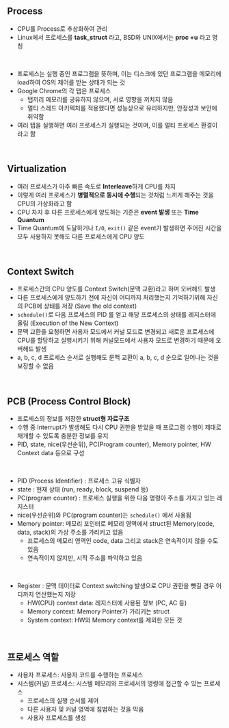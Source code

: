 ## Process

- CPU를 Process로 추상화하여 관리
- Linux에서 프로세스를 **task_struct** 라고, BSD와 UNIX에서는 **proc +u** 라고 명칭
<br>

- 프로세스는 실행 중인 프로그램을 뜻하며, 이는 디스크에 있던 프로그램을 메모리에 load하여 OS의 제어를 받는 상태가 되는 것
- Google Chrome의 각 탭은 프로세스
  - 탭끼리 메모리를 공유하지 않으며, 서로 영향을 끼치지 않음
  - 멀티 스레드 아키텍처를 적용했다면 성능상으로 유리하지만, 안정성과 보안에 취약함
- 여러 탭을 실행하면 여러 프로세스가 실행되는 것이며, 이를 멀티 프로세스 환경이라고 함

<br>

## Virtualization

- 여러 프로세스가 아주 빠른 속도로 **Interleave**하게 CPU를 차지
- 이렇게 여러 프로세스가 **병렬적으로 동시에 수행**되는 것처럼 느끼게 해주는 것을 CPU의 가상화라고 함
- CPU 차지 후 다른 프로세스에게 양도하는 기준은 **event 발생** 또는 **Time Quantum**
- Time Quantum에 도달하거나 ```I/O```, ```exit()``` 같은 event가 발생하면 주어진 시간을 모두 사용하지 못해도 다른 프로세스에게 CPU 양도

<br>

## Context Switch

- 프로세스간의 CPU 양도를 Context Switch(문맥 교환)라고 하며 오버헤드 발생
- 다른 프로세스에게 양도하기 전에 자신이 어디까지 처리했는지 기억하기위해 자신의 PCB에 상태를 저장 (Save the old context)
- ```schedule()```로 다음 프로세스의 PID 를 얻고 해당 프로세스의 상태를 레지스터에 올림 (Execution of the New Context)
- 문맥 교환을 요청하면 사용자 모드에서 커널 모드로 변경되고 새로운 프로세스에 CPU를 할당하고 실행시키기 위해 커널모드에서 사용자 모드로 변경하기 때문에 오버헤드 발생
- a, b, c, d 프로세스 순서로 실행해도 문맥 교환이 a, b, c, d 순으로 일어나는 것을 보장할 수 없음

<br>

## PCB (Process Control Block)

- 프로세스의 정보를 저장한 **struct형 자료구조**
- 수행 중 Interrupt가 발생해도 다시 CPU 권한을 받았을 때 프로그램 수행이 제대로 재개할 수 있도록 충분한 정보를 유지
- PID, state, nice(우선순위), PC(Program counter), Memory pointer, HW Context data 등으로 구성
<br>

- PID (Process Identifier) : 프로세스 고유 식별자
- state : 현재 상태 (run, ready, block, suspend 등)
- PC(program counter) : 프로세스 실행을 위한 다음 명령아 주소를 가지고 있는 레지스터
- nice(우선순위)와 PC(program counter)는 ```schedule()``` 에서 사용됨
- Memory pointer: 메모리 포인터로 메모리 영역에서 struct된 Memory(code, data, stack)의 가상 주소를 가리키고 있음
    - 프로세스의 메모리 영역인 code, data 그리고 stack은 연속적이지 않을 수도 있음
    - 연속적이지 않지만, 시작 주소를 파악하고 있음
<br>

- Register : 문맥 데이터로 Context switching 발생으로 CPU 권한을 뺏길 경우 어디까지 연산했는지 저장
    - HW(CPU) context data: 레지스터에 사용된 정보 (PC, AC 등)
    - Memory context: Memory Pointer가 가리키는 struct
    - System context: HW와 Memory context를 제외한 모든 것

<br>

## 프로세스 역할

- 사용자 프로세스: 사용자 코드를 수행하는 프로세스
- 시스템(커널) 프로세스: 시스템 메모리와 프로세서의 명령에 접근할 수 있는 프로세스
    - 프로세스의 실행 순서를 제어
    - 다른 사용자 및 커널 영역에 침범하는 것을 막음
    - 사용자 프로세스를 생성